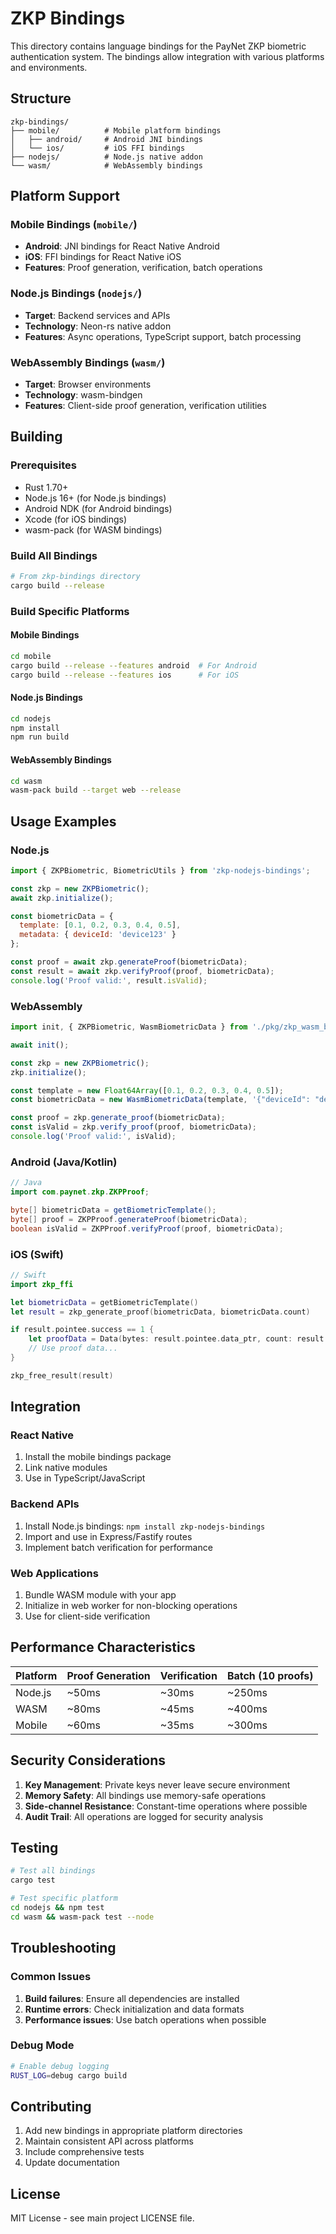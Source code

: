 # ZKP Bindings

This directory contains language bindings for the PayNet ZKP biometric authentication system. The bindings allow integration with various platforms and environments.

## Structure

```
zkp-bindings/
├── mobile/          # Mobile platform bindings
│   ├── android/     # Android JNI bindings
│   └── ios/         # iOS FFI bindings
├── nodejs/          # Node.js native addon
└── wasm/            # WebAssembly bindings
```

## Platform Support

### Mobile Bindings (`mobile/`)
- **Android**: JNI bindings for React Native Android
- **iOS**: FFI bindings for React Native iOS
- **Features**: Proof generation, verification, batch operations

### Node.js Bindings (`nodejs/`)
- **Target**: Backend services and APIs
- **Technology**: Neon-rs native addon
- **Features**: Async operations, TypeScript support, batch processing

### WebAssembly Bindings (`wasm/`)
- **Target**: Browser environments
- **Technology**: wasm-bindgen
- **Features**: Client-side proof generation, verification utilities

## Building

### Prerequisites
- Rust 1.70+
- Node.js 16+ (for Node.js bindings)
- Android NDK (for Android bindings)
- Xcode (for iOS bindings)
- wasm-pack (for WASM bindings)

### Build All Bindings
```bash
# From zkp-bindings directory
cargo build --release
```

### Build Specific Platforms

#### Mobile Bindings
```bash
cd mobile
cargo build --release --features android  # For Android
cargo build --release --features ios      # For iOS
```

#### Node.js Bindings
```bash
cd nodejs
npm install
npm run build
```

#### WebAssembly Bindings
```bash
cd wasm
wasm-pack build --target web --release
```

## Usage Examples

### Node.js
```javascript
import { ZKPBiometric, BiometricUtils } from 'zkp-nodejs-bindings';

const zkp = new ZKPBiometric();
await zkp.initialize();

const biometricData = {
  template: [0.1, 0.2, 0.3, 0.4, 0.5],
  metadata: { deviceId: 'device123' }
};

const proof = await zkp.generateProof(biometricData);
const result = await zkp.verifyProof(proof, biometricData);
console.log('Proof valid:', result.isValid);
```

### WebAssembly
```javascript
import init, { ZKPBiometric, WasmBiometricData } from './pkg/zkp_wasm_bindings.js';

await init();

const zkp = new ZKPBiometric();
zkp.initialize();

const template = new Float64Array([0.1, 0.2, 0.3, 0.4, 0.5]);
const biometricData = new WasmBiometricData(template, '{"deviceId": "device123"}');

const proof = zkp.generate_proof(biometricData);
const isValid = zkp.verify_proof(proof, biometricData);
console.log('Proof valid:', isValid);
```

### Android (Java/Kotlin)
```java
// Java
import com.paynet.zkp.ZKPProof;

byte[] biometricData = getBiometricTemplate();
byte[] proof = ZKPProof.generateProof(biometricData);
boolean isValid = ZKPProof.verifyProof(proof, biometricData);
```

### iOS (Swift)
```swift
// Swift
import zkp_ffi

let biometricData = getBiometricTemplate()
let result = zkp_generate_proof(biometricData, biometricData.count)

if result.pointee.success == 1 {
    let proofData = Data(bytes: result.pointee.data_ptr, count: result.pointee.data_len)
    // Use proof data...
}

zkp_free_result(result)
```

## Integration

### React Native
1. Install the mobile bindings package
2. Link native modules
3. Use in TypeScript/JavaScript

### Backend APIs
1. Install Node.js bindings: `npm install zkp-nodejs-bindings`
2. Import and use in Express/Fastify routes
3. Implement batch verification for performance

### Web Applications
1. Bundle WASM module with your app
2. Initialize in web worker for non-blocking operations
3. Use for client-side verification

## Performance Characteristics

| Platform | Proof Generation | Verification | Batch (10 proofs) |
|----------|-----------------|--------------|-------------------|
| Node.js  | ~50ms          | ~30ms        | ~250ms           |
| WASM     | ~80ms          | ~45ms        | ~400ms           |
| Mobile   | ~60ms          | ~35ms        | ~300ms           |

## Security Considerations

1. **Key Management**: Private keys never leave secure environment
2. **Memory Safety**: All bindings use memory-safe operations
3. **Side-channel Resistance**: Constant-time operations where possible
4. **Audit Trail**: All operations are logged for security analysis

## Testing

```bash
# Test all bindings
cargo test

# Test specific platform
cd nodejs && npm test
cd wasm && wasm-pack test --node
```

## Troubleshooting

### Common Issues
1. **Build failures**: Ensure all dependencies are installed
2. **Runtime errors**: Check initialization and data formats
3. **Performance issues**: Use batch operations when possible

### Debug Mode
```bash
# Enable debug logging
RUST_LOG=debug cargo build
```

## Contributing

1. Add new bindings in appropriate platform directories
2. Maintain consistent API across platforms
3. Include comprehensive tests
4. Update documentation

## License

MIT License - see main project LICENSE file.

